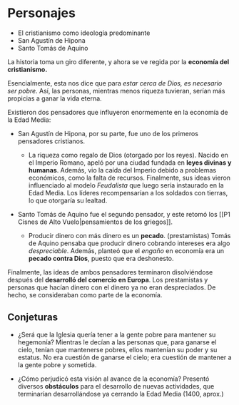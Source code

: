 # Personajes
- El cristianismo como ideología predominante
- San Agustín de Hipona
- Santo Tomás de Aquino

La historia toma un giro diferente, y ahora se ve regida por la **economía del cristianismo.**

Esencialmente, esta nos dice que para *estar cerca de Dios, es necesario ser pobre*.
Así, las personas, mientras menos riqueza tuvieran, serían más propicias a ganar la vida eterna.

Existieron dos pensadores que influyeron enormemente en la economía de la Edad Media:

- San Agustín de Hipona, por su parte, fue uno de los primeros pensadores cristianos.
	- La riqueza como regalo de Dios (otorgado por los reyes).
Nacido en el Imperio Romano, apeló por una ciudad fundada en **leyes divinas y humanas**.
Además, vio la caída del Imperio debido a problemas económicos, como la falta de recursos.
Finalmente, sus ideas vieron influenciado al modelo *Feudalista* que luego sería instaurado en la Edad Media. 
Los líderes recompensarían a los soldados con tierras, lo que otorgaría su lealtad.

- Santo Tomás de Aquino fue el segundo pensador, y este retomó los [[P1 Cisnes de Alto Vuelo|pensamientos de los griegos]].
	- Producir dinero con más dinero es un **pecado**. (prestamistas)
Tomás de Aquino pensaba que producir dinero cobrando intereses era algo *despreciable*.
Además, planteó que el *engaño* en economía era un **pecado contra Dios**, puesto que era deshonesto.

Finalmente, las ideas de ambos pensadores terminaron disolviéndose después del **desarrolló del comercio en Europa**.
Los prestamistas y personas que hacían dinero con el dinero ya no eran despreciados. De hecho, se consideraban como parte de la economía.

## Conjeturas

- ¿Será que la Iglesia quería tener a la gente pobre para mantener su hegemonía?
Mientras le decían a las personas que, para ganarse el cielo, tenían que mantenerse pobres, ellos mantenían su poder y su estatus.
No era cuestión de ganarse el cielo; era cuestión de mantener a la gente pobre y sometida.

- ¿Cómo perjudicó esta visión al avance de la economía?
Presentó diversos **obstáculos** para el desarrollo de nuevas actividades, que terminarían desarrollándose ya cerrando la Edad Media (1400, aprox.)